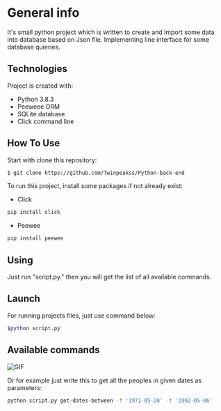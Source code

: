 # General info

It's small python project which is written to create and import some data into database based on Json file.
Implementing line interface for some database quieries.

## Technologies
Project is created with:
* Python 3.8.3
* Peeweee ORM
* SQLite database
* Click command line

## How To Use
Start with clone this repository:
```sh
$ git clone https://github.com/Twinpeakss/Python-back-end
```
To run this project, install some packages if not already exist:

* Click
```sh
pip install click
```
* Peewee
```sh
pip install peewee
```


## Using

Just run "script.py." then you will get the list of all available commands.

## Launch
For running projects files, just use command below:

```sh
$python script.py

```

## Available commands

![GIF](http://g.recordit.co/jHn4h5rWcy.gif)

Or for example just write this to get all the peoples in given dates as parameters:

```sh
python script.py get-dates-between -f '1971-05-20' -t '1992-05-06'

```
